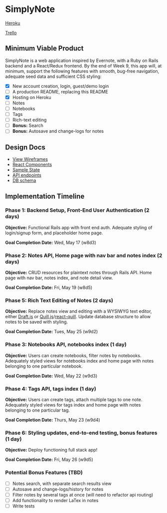# SimplyNote

[Heroku][heroku]

[Trello][trello]

[heroku]: https://simplynote.herokuapp.com
[trello]: https://trello.com/b/FotzNacu/simplynote

## Minimum Viable Product

SimplyNote is a web application inspired by Evernote, with a Ruby on Rails
backend and a React/Redux frontend. By the end of Week 9, this app will,
at minimum, support the following features with smooth, bug-free
navigation, adequate seed data and sufficient CSS styling:

- [x] New account creation, login, guest/demo login
- [ ] A production README, replacing this README
- [x] Hosting on Heroku
- [ ] Notes
- [ ] Notebooks
- [ ] Tags
- [ ] Rich-text editing
- [ ] **Bonus:** Search
- [ ] **Bonus:** Autosave and change-logs for notes

## Design Docs
* [View Wireframes][wireframes]
* [React Components][components]
* [Sample State][sample-state]
* [API endpoints][api-endpoints]
* [DB schema][schema]

[wireframes]: wireframes
[components]: component-hierarchy.md
[sample-state]: sample-state.md
[api-endpoints]: api-endpoints.md
[schema]: schema.md

## Implementation Timeline

### Phase 1: Backend Setup, Front-End User Authentication (2 days)
**Objective:** Functional Rails app with front end auth. Adequate styling
of login/signup form, and placeholder home page.

**Goal Completion Date:** Wed, May 17 (w8d3)

### Phase 2: Notes API, Home page with nav bar and notes index (2 days)
**Objective:** CRUD resources for plaintext notes through Rails API.
Home page with nav bar, notes index, and note detail view.

**Goal Completion Date:** Fri, May 19 (w8d5)

### Phase 5: Rich Text Editing of Notes (2 days)
**Objective:** Replace notes view and editing with a WYSIWYG text editor,
either [Draft.js][draft] or [Quill.js][quill]/[react-quill][react-quill].
Update database structure to allow notes to be saved with styling.

**Goal Completion Date:** Tues, May 25 (w9d2)

### Phase 3: Notebooks API, notebooks index (1 day)
**Objective:** Users can create notebooks, filter notes by notebooks.
Adequately styled views for notebooks index and home page with notes
belonging to one particular notebook.

**Goal Completion Date:** Wed, May 22 (w9d3)

### Phase 4: Tags API, tags index (1 day)
**Objective:** Users can create tags, attach multiple tags to one note.
Adequately styled views for tags index and home page with notes
belonging to one particular tag.

**Goal Completion Date:** Thurs, May 23 (w9d4)

[draft]: https://github.com/facebook/draft-js
[quill]: https://quilljs.com/
[react-quill]: https://github.com/zenoamaro/react-quill

### Phase 6: Styling updates, end-to-end testing, bonus features (1 day)
**Objective:** Deploy functioning full stack app!

**Goal Completion Date:** Fri, May 26 (w9d5)

### Potential Bonus Features (TBD)
- [ ] Notes search, with separate search results view
- [ ] Autosave and change-logs/history for notes
- [ ] Filter notes by several tags at once (will need to refactor api routing)
- [ ] Add functionality to render LaTex in notes
- [ ] Write tests
